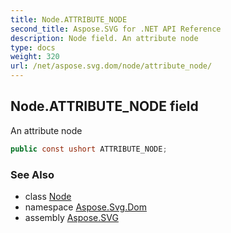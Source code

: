 ```yaml
---
title: Node.ATTRIBUTE_NODE
second_title: Aspose.SVG for .NET API Reference
description: Node field. An attribute node
type: docs
weight: 320
url: /net/aspose.svg.dom/node/attribute_node/
---
```

## Node.ATTRIBUTE_NODE field

An attribute node

```csharp
public const ushort ATTRIBUTE_NODE;
```

### See Also

* class [Node](../)
* namespace [Aspose.Svg.Dom](../../node/)
* assembly [Aspose.SVG](../../../)
